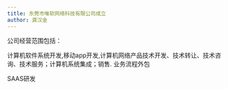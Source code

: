 ```yaml
---
title: 东莞市唯软网络科技有限公司成立
author: 龚汉金
---
```






公司经营范围包括：

计算机软件系统开发,移动app开发,计算机网络产品技术开发、技术转让、技术咨询、技术服务；计算机系统集成；销售. 业务流程外包

SAAS研发




